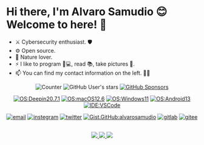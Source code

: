 # Hi there, I'm Alvaro Samudio :blush: Welcome to here! :wave:
<!--
**alvarosamudio/alvarosamudio** is a ✨ _special_ ✨ repository because its `README.md` (this file) appears on your GitHub profile.
-->
- ⚔️ Cybersecurity enthusiast. 🛡️
- ⚙️ Open source.
- 🌱 Nature lover.
- ⚡ I like to program 👨💻, read 📚, take pictures 📸.
- 📫 You can find my contact information on the left.
🏴‍☠️
<div align="center">
  
  ![Counter](https://komarev.com/ghpvc/?username=alvarosamudio&color=blue)
  ![GitHub User's stars](https://img.shields.io/github/stars/alvarosamudio?affiliations=OWNER%2CCOLLABORATOR&label=GH%20stars)
  [![GitHub Sponsors](https://img.shields.io/github/sponsors/alvarosamudio?label=GH%20sponsors&style=flat)](https://github.com/sponsors/alvarosamudio)

  [![OS:Deepin20.7.1](https://img.shields.io/badge/OS-Deepin20.7.1-blue?style=flat-square&logo=deepin)](https://deepin.org)
  [![OS:macOS12.6](https://img.shields.io/badge/OS-macOS12.6-blue?style=flat-square&logo=apple)](https://www.apple.com)
  [![OS:Windows11](https://img.shields.io/badge/OS-Windows11-blue?style=flat-square&logo=microsoft)](https://www.microsoft.com)
  [![OS:Android13](https://img.shields.io/badge/OS-Android13-blue?style=flat-square&logo=android)](https://www.android.com/)
  [![IDE:VSCode](https://img.shields.io/badge/IDE-VSCode-blue?style=flat-square&logo=visualstudiocode)](https://code.visualstudio.com/)

  [![email](https://img.shields.io/badge/Email-alvarosamudio@criptext.com-blue?style=flat-square&logo=Mail.Ru)](mailto:alvarosamudio@criptext.com)
  [![instegram](https://img.shields.io/badge/Instagram-alvarosamudio-blue?style=flat-square&logo=instagram)](https://www.instagram.com/alvarosamudio)
  [![twitter](https://img.shields.io/badge/Twitter-alvarolsamudio-blue?style=flat-square&logo=twitter)](https://twitter.com/alvarolsamudio)
  [![Gist.GitHub:alvarosamudio](https://img.shields.io/badge/Gist-alvarosamudio-blue?style=flat-square&logo=GitHub)](https://gist.github.com/alvarosamudio)
  [![gitlab](https://img.shields.io/badge/gitlab-alvarosamudio-blue?style=flat-square&logo=gitlab)](https://gitlab.com/alvarosamudio)
  [![gitee](https://img.shields.io/badge/gitee-alvarosamudio-blue?style=flat-square&logo=gitee)](https://gitee.com/alvarosamudio)
</div>
<br>
<div align="center">
  <a href="https://github.com/vn7n24fzkq/github-profile-summary-cards">
    <img src="https://github-profile-summary-cards.vercel.app/api/cards/profile-details?username=alvarosamudio&theme=github" />
  </a>
  <a href="https://github.com/vn7n24fzkq/github-profile-summary-cards">
    <img src="https://github-profile-summary-cards.vercel.app/api/cards/stats?username=alvarosamudio&theme=github" />
  </a>
  <a href="https://github.com/vn7n24fzkq/github-profile-summary-cards">
    <img src="https://github-profile-summary-cards.vercel.app/api/cards/repos-per-language?username=alvarosamudio&theme=github" />
  </a>
</div>
